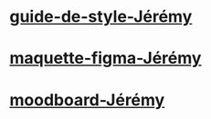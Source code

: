# [guide-de-style-Jérémy](https://www.figma.com/file/fhD6roXsAwKi2RjVEf4Zsc/Planche-de-style?type=design&node-id=0-1&mode=design&t=taSU5ZFrSlprpzST-0)
# [maquette-figma-Jérémy](https://www.figma.com/file/9l4tQQ1KgUlk7zhHw9lCM8/Maquette-OBNL?type=design&node-id=0-1&mode=design&t=rNiPCylSPAY66iL2-0)
# [moodboard-Jérémy](http://www.gomoodboard.com/boards/05wG-RDX/share)

